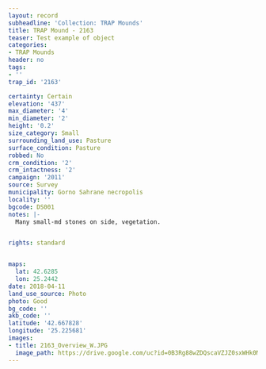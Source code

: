 ```yaml
---
layout: record
subheadline: 'Collection: TRAP Mounds'
title: TRAP Mound - 2163
teaser: Test example of object
categories:
- TRAP Mounds
header: no
tags:
- ''
trap_id: '2163'

certainty: Certain
elevation: '437'
max_diameter: '4'
min_diameter: '2'
height: '0.2'
size_category: Small
surrounding_land_use: Pasture
surface_condition: Pasture
robbed: No
crm_condition: '2'
crm_intactness: '2'
campaign: '2011'
source: Survey
municipality: Gorno Sahrane necropolis
locality: ''
bgcode: DS001
notes: |-
  Many small-md stones on side, vegetation.


rights: standard


maps:
  lat: 42.6285
  lon: 25.2442
date: 2018-04-11
land_use_source: Photo
photo: Good
bg_code: ''
akb_code: ''
latitude: '42.667828'
longitude: '25.225681'
images:
- title: 2163_Overview_W.JPG
  image_path: https://drive.google.com/uc?id=0B3Rg88wZDQscaVZJZ0sxWHk0MWc
---
```


